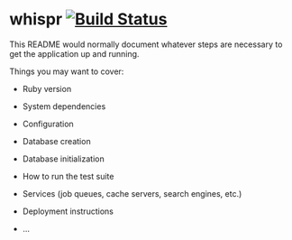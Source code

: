 # whispr [![Build Status](https://travis-ci.org/therewasaproblem/whispr.svg?branch=master)](https://travis-ci.org/therewasaproblem/whispr)

This README would normally document whatever steps are necessary to get the
application up and running.

Things you may want to cover:

* Ruby version

* System dependencies

* Configuration

* Database creation

* Database initialization

* How to run the test suite

* Services (job queues, cache servers, search engines, etc.)

* Deployment instructions

* ...
